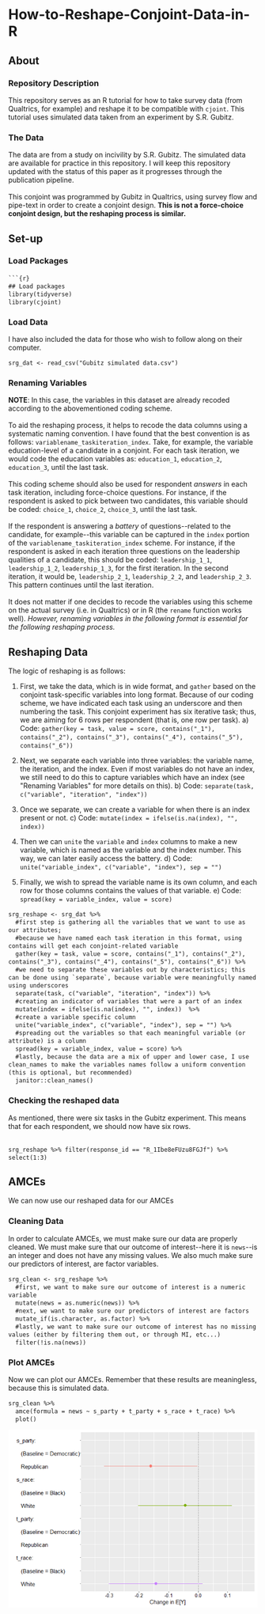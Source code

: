 # How-to-Reshape-Conjoint-Data-in-R
## About 
### Repository Description 
This repository serves as an R tutorial for how to take survey data (from Qualtrics, for example) and reshape it to be compatible with `cjoint`. This tutorial uses simulated data taken from an experiment by S.R. Gubitz.

### The Data
The data are from a study on incivility by S.R. Gubitz. The simulated data are available for practice in this repository. I will keep this repository updated with the status of this paper as it progresses through the publication pipeline. 
<br><br>
This conjoint was programmed by Gubitz in Qualtrics, using survey flow and pipe-text in order to create a conjoint design. **This is not a force-choice conjoint design, but the reshaping process is similar.**

## Set-up 

### Load Packages 

```{r load packages}
```{r}
## Load packages 
library(tidyverse)
library(cjoint)
```

### Load Data 

I have also included the data for those who wish to follow along on their computer.

```{r load data}
srg_dat <- read_csv("Gubitz simulated data.csv")
```

### Renaming Variables 

**NOTE**: In this case, the variables in this dataset are already recoded according to the abovementioned coding scheme.
<br><br>
To aid the reshaping process, it helps to recode the data columns using a systematic naming convention. I have found that the best convention is as follows: `variablename_taskiteration_index`. Take, for example, the variable education-level of a candidate in a conjoint. For each task iteration, we would code the education variables as: `education_1`, `education_2`, `education_3`, until the last task. 
<br><br>
This coding scheme should also be used for respondent *answers* in each task iteration, including force-choice questions. For instance, if the respondent is asked to pick between two candidates, this variable should be coded: `choice_1`, `choice_2`, `choice_3`, until the last task. 
<br><br>
If the respondent is answering a *battery* of questions--related to the candidate, for example--this variable can be captured in the `index` portion of the `variablename_taskiteration_index` scheme. For instance, if the respondent is asked in each iteration three questions on the leadership qualities of a candidate, this should be coded: `leadership_1_1`, `leadership_1_2`, `leadership_1_3`, for the first iteration. In the second iteration, it would be, `leadership_2_1`, `leadership_2_2`, and `leadership_2_3`. This pattern continues until the last iteration. 
<br><br>
It does not matter if one decides to recode the variables using this scheme on the actual survey (i.e. in Qualtrics) or in R (the `rename` function works well). *However, renaming variables in the following format is essential for the following reshaping process.*

## Reshaping Data

The logic of reshaping is as follows: 

1) First, we take the data, which is in wide format, and `gather` based on the conjoint task-specific variables into long format. Because of our coding scheme, we have indicated each task using an underscore and then numbering the task. This conjoint experiment has six iterative task; thus, we are aiming for 6 rows per respondent (that is, one row per task).
    a) Code: `gather(key = task, value = score, contains("_1"), contains("_2"), contains("_3"), contains("_4"), contains("_5"), contains("_6"))`
    
2) Next, we separate each variable into three variables: the variable name, the iteration, and the index. Even if most variables do not have an index, we still need to do this to capture variables which have an index (see "Renaming Variables" for more details on this).
    b) Code: `separate(task, c("variable", "iteration", "index"))`

3) Once we separate, we can create a variable for when there is an index present or not.
    c) Code: `mutate(index = ifelse(is.na(index), "", index))`

4) Then we can `unite` the `variable` and `index` columns to make a new variable, which is named as the variable and the index number. This way, we can later easily access the battery. 
    d) Code: `unite("variable_index", c("variable", "index"), sep = "")`

5) Finally, we wish to spread the variable name is its own column, and each row for those columns contains the values of that variable. 
    e) Code: `spread(key = variable_index, value = score)`
  

```{r reshape}
srg_reshape <- srg_dat %>% 
  #first step is gathering all the variables that we want to use as our attributes;
  #because we have named each task iteration in this format, using contains will get each conjoint-related variable
  gather(key = task, value = score, contains("_1"), contains("_2"), contains("_3"), contains("_4"), contains("_5"), contains("_6")) %>% 
  #we need to separate these variables out by characteristics; this can be done using `separate`, because variable were meaningfully named using underscores 
  separate(task, c("variable", "iteration", "index")) %>% 
  #creating an indicator of variables that were a part of an index
  mutate(index = ifelse(is.na(index), "", index))  %>%
  #create a variable specific column
  unite("variable_index", c("variable", "index"), sep = "") %>% 
  #spreading out the variables so that each meaningful variable (or attribute) is a column
  spread(key = variable_index, value = score) %>% 
  #lastly, because the data are a mix of upper and lower case, I use clean_names to make the variables names follow a uniform convention (this is optional, but recommended)
  janitor::clean_names() 
```

### Checking the reshaped data 

As mentioned, there were six tasks in the Gubitz experiment. This means that for each respondent, we should now have six rows. 

```{r checking}

srg_reshape %>% filter(response_id == "R_1Ibe8eFUzu8FGJf") %>% select(1:3)
```

## AMCEs 

We can now use our reshaped data for our AMCEs

### Cleaning Data 

In order to calculate AMCEs, we must make sure our data are properly cleaned. We must make sure that our outcome of interest--here it is `news`--is an integer and does not have any missing values. We also much make sure our predictors of interest, are factor variables.

```{r clean}
srg_clean <- srg_reshape %>%
  #first, we want to make sure our outcome of interest is a numeric variable
  mutate(news = as.numeric(news)) %>% 
  #next, we want to make sure our predictors of interest are factors
  mutate_if(is.character, as.factor) %>%  
  #lastly, we want to make sure our outcome of interest has no missing values (either by filtering them out, or through MI, etc...)
  filter(!is.na(news))
```

### Plot AMCEs

Now we can plot our AMCEs. Remember that these results are meaningless, because this is simulated data. 

```{r plot}
srg_clean %>%  
  amce(formula = news ~ s_party + t_party + s_race + t_race) %>% 
  plot()
```

![AMCE](How-to-Reshape-Conjoint-Data_files/figure-html/AMCE.png)

